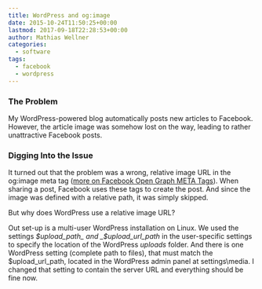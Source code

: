 ```yaml
---
title: WordPress and og:image
date: 2015-10-24T11:50:25+00:00
lastmod: 2017-09-18T22:28:53+00:00
author: Mathias Wellner
categories:
  - software
tags:
  - facebook
  - wordpress
---
```

### The Problem

My WordPress-powered blog automatically posts new articles to Facebook. However, the article image was somehow lost on the way, leading to rather unattractive Facebook posts. 

### Digging Into the Issue

It turned out that the problem was a wrong, relative image URL in the og:image meta tag (<a href="http://davidwalsh.name/facebook-meta-tags" title="Facebook Open Graph META Tags" target="_blank">more on Facebook Open Graph META Tags</a>). When sharing a post, Facebook uses these tags to create the post. And since the image was defined with a relative path, it was simply skipped. 

But why does WordPress use a relative image URL? 

Out set-up is a multi-user WordPress installation on Linux. We used the settings _$upload_path_ and _$upload\_url\_path_ in the user-specific settings to specify the location of the WordPress _uploads_ folder. And there is one WordPress setting (complete path to files), that must match the $upload\_url\_path, located in the WordPress admin panel at settings\media. I changed that setting to contain the server URL and everything should be fine now.